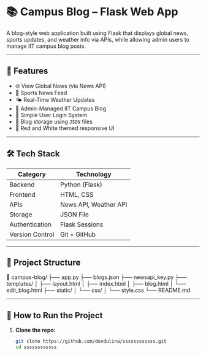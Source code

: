 # 📚 Campus Blog – Flask Web App

A blog-style web application built using Flask that displays global news, sports updates, and weather info via APIs, while allowing admin users to manage IIT campus blog posts.

---

## 🚀 Features

- 🌐 View Global News (via News API)
- 🏀 Sports News Feed
- 🌤️ Real-Time Weather Updates
- 🏫 Admin-Managed IIT Campus Blog
- 🔐 Simple User Login System
- 💾 Blog storage using `JSON` files
- 🎨 Red and White themed responsive UI

---

## 🛠️ Tech Stack

| Category         | Technology      |
|------------------|-----------------|
| Backend          | Python (Flask)  |
| Frontend         | HTML, CSS       |
| APIs             | News API, Weather API |
| Storage          | JSON File       |
| Authentication   | Flask Sessions  |
| Version Control  | Git + GitHub    |

---

## 📂 Project Structure

📁 campus-blog/
├── app.py
├── blogs.json
├── newsapi_key.py
├── templates/
│ ├── layout.html
│ ├── index.html
│ ├── blog.html
│ └── edit_blog.html
├── static/
│ └── css/
│ └── style.css
└── README.md


---

## 🧪 How to Run the Project

1. **Clone the repo:**
   ```bash
   git clone https://github.com/devdulina/ssssssssssss.git
   cd ssssssssssss

